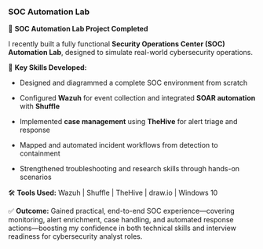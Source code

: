 ### **SOC Automation Lab**

🚀 **SOC Automation Lab Project Completed**

I recently built a fully functional **Security Operations Center (SOC) Automation Lab**, designed to simulate real-world cybersecurity operations.

🔑 **Key Skills Developed:**

- Designed and diagrammed a complete SOC environment from scratch
    
- Configured **Wazuh** for event collection and integrated **SOAR automation** with **Shuffle**
    
- Implemented **case management** using **TheHive** for alert triage and response
    
- Mapped and automated incident workflows from detection to containment
    
- Strengthened troubleshooting and research skills through hands-on scenarios
    
🛠️ **Tools Used:** Wazuh | Shuffle | TheHive | draw.io | Windows 10

✅ **Outcome:** Gained practical, end-to-end SOC experience—covering monitoring, alert enrichment, case handling, and automated response actions—boosting my confidence in both technical skills and interview readiness for cybersecurity analyst roles.
